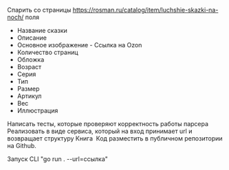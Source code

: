 
Спарить со страницы https://rosman.ru/catalog/item/luchshie-skazki-na-noch/ поля

- Название сказки
- Описание
- Основное изображение - Ссылка на Ozon
- Количество страниц
- Обложка
- Возраст
- Серия
- Тип
- Размер
- Артикул
- Вес
- Иллюстрация

Написать тесты, которые проверяют корректность работы парсера  Реализовать в виде сервиса, который на вход принимает url и возвращает структуру Книга 
Код разместить в публичном репозитории на Github.

Запуск CLI "go run . --url=ссылка"